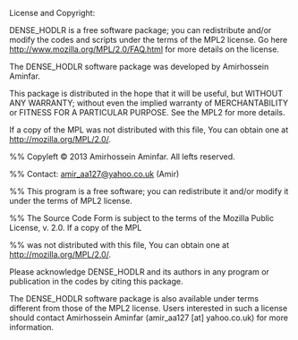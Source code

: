 License and Copyright:

DENSE_HODLR is a free software package; you can redistribute and/or modify the codes and scripts under the terms of the MPL2 license. Go here http://www.mozilla.org/MPL/2.0/FAQ.html for more details on the license.

The DENSE_HODLR software package was developed by Amirhossein Aminfar.

This package is distributed in the hope that it will be useful, but WITHOUT ANY WARRANTY; without even the implied warranty of MERCHANTABILITY or FITNESS FOR A PARTICULAR PURPOSE. See the MPL2 for more details.

If a copy of the MPL was not distributed with this file, You can obtain one at http://mozilla.org/MPL/2.0/.

%% Copyleft © 2013 Amirhossein Aminfar. All lefts reserved.
 
%% Contact: amir_aa127@yahoo.co.uk (Amir)

%% This program is a free software; you can redistribute it and/or modify it under the terms of MPL2 license.

%% The Source Code Form is subject to the terms of the Mozilla Public License, v. 2.0. If a copy of the MPL

%% was not distributed with this file, You can obtain one at http://mozilla.org/MPL/2.0/.

Please acknowledge DENSE_HODLR and its authors in any program or publication in the codes by citing this package.

The DENSE_HODLR software package is also available under terms different from those of the MPL2 license. Users interested in such a license should contact Amirhossein Aminfar (amir_aa127 [at] yahoo.co.uk) for more information.